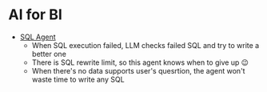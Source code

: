 # AI for BI

* [SQL Agent][1]
  * When SQL execution failed, LLM checks failed SQL and try to write a better one
  * There is SQL rewrite limit, so this agent knows when to give up 😉
  * When there's no data supports user's quesrtion, the agent won't waste time to write any SQL


[1]:https://github.com/hanhanwu/Hanhan_LangGraph_Exercise/blob/main/AI_for_BI/sql_agent.ipynb
